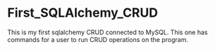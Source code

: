 # First_SQLAlchemy_CRUD
This is my first sqlalchemy CRUD connected to MySQL.
This one has commands for a user to run CRUD operations on the program.

